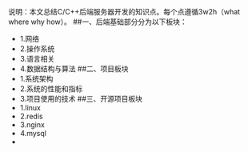 说明：本文总结C/C++后端服务器开发的知识点。每个点遵循3w2h（what where why how）。 
##一、后端基础部分分为以下板块：
- 1.网络
- 2.操作系统
- 3.语言相关
- 4.数据结构与算法
##二、项目板块
- 1.系统架构
- 2.系统的性能和指标
- 3.项目使用的技术
##三、开源项目板块
- 1.linux
- 2.redis
- 3.nginx
- 4.mysql
- 